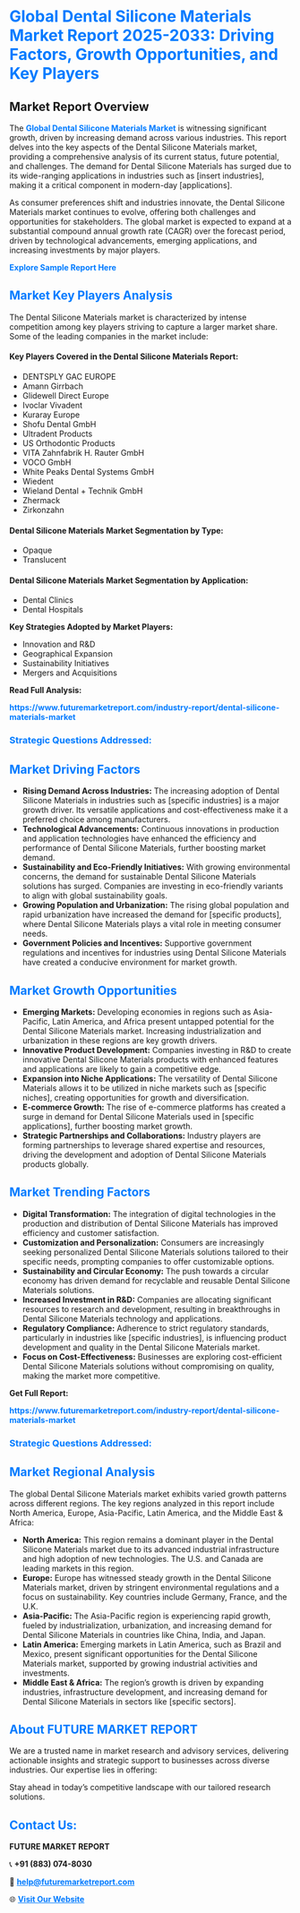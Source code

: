 <h1 style="color: #007BFF;">Global Dental Silicone Materials Market Report 2025-2033: Driving Factors, Growth Opportunities, and Key Players</h1>

<section id="overview">
<h2>Market Report Overview</h2>
<p>The <a href="https://www.futuremarketreport.com/industry-report/dental-silicone-materials-market" style="color: #007BFF; text-decoration: none;"><strong>Global Dental Silicone Materials Market</strong></a> is witnessing significant growth, driven by increasing demand across various industries. This report delves into the key aspects of the Dental Silicone Materials market, providing a comprehensive analysis of its current status, future potential, and challenges. The demand for Dental Silicone Materials has surged due to its wide-ranging applications in industries such as [insert industries], making it a critical component in modern-day [applications].</p>
<p>As consumer preferences shift and industries innovate, the Dental Silicone Materials market continues to evolve, offering both challenges and opportunities for stakeholders. The global market is expected to expand at a substantial compound annual growth rate (CAGR) over the forecast period, driven by technological advancements, emerging applications, and increasing investments by major players.</p>
</section>

<section id="overview">
<p><a href="https://www.futuremarketreport.com/request-sample/reportId=31695" style="color: #007BFF; text-decoration: none;"><strong>Explore Sample Report Here</strong></a></p>
</section>

<section id="key-players">
<h2 style="color: #007BFF;">Market Key Players Analysis</h2>
<p>The Dental Silicone Materials market is characterized by intense competition among key players striving to capture a larger market share. Some of the leading companies in the market include:</p>
<h4>Key Players Covered in the Dental Silicone Materials Report:</h4>
<ul><li>DENTSPLY GAC EUROPE</li><li>Amann Girrbach</li><li>Glidewell Direct Europe</li><li>Ivoclar Vivadent</li><li>Kuraray Europe</li><li>Shofu Dental GmbH</li><li>Ultradent Products</li><li>US Orthodontic Products</li><li>VITA Zahnfabrik H. Rauter GmbH</li><li>VOCO GmbH</li><li>White Peaks Dental Systems GmbH</li><li>Wiedent</li><li>Wieland Dental + Technik GmbH</li><li>Zhermack</li><li>Zirkonzahn</li></ul>
<h4>Dental Silicone Materials Market Segmentation by Type:</h4>
<ul><li>Opaque</li><li>Translucent</li></ul>

<h4>Dental Silicone Materials Market Segmentation by Application:</h4>
<ul><li>Dental Clinics</li><li>Dental Hospitals</li></ul>
<p><strong>Key Strategies Adopted by Market Players:</strong></p>
<ul>
<li>Innovation and R&D</li>
<li>Geographical Expansion</li>
<li>Sustainability Initiatives</li>
<li>Mergers and Acquisitions</li>
</ul>
</section>

<section>
<p><strong>Read Full Analysis: </strong></p><a href="https://www.futuremarketreport.com/industry-report/dental-silicone-materials-market" style="color: #007BFF; text-decoration: none;"><strong>https://www.futuremarketreport.com/industry-report/dental-silicone-materials-market</strong></a>
<h3 style="color: #007BFF;">Strategic Questions Addressed:</h3>
</section>

<section id="driving-factors">
<h2 style="color: #007BFF;">Market Driving Factors</h2>
<ul>
<li><strong>Rising Demand Across Industries:</strong> The increasing adoption of Dental Silicone Materials in industries such as [specific industries] is a major growth driver. Its versatile applications and cost-effectiveness make it a preferred choice among manufacturers.</li>
<li><strong>Technological Advancements:</strong> Continuous innovations in production and application technologies have enhanced the efficiency and performance of Dental Silicone Materials, further boosting market demand.</li>
<li><strong>Sustainability and Eco-Friendly Initiatives:</strong> With growing environmental concerns, the demand for sustainable Dental Silicone Materials solutions has surged. Companies are investing in eco-friendly variants to align with global sustainability goals.</li>
<li><strong>Growing Population and Urbanization:</strong> The rising global population and rapid urbanization have increased the demand for [specific products], where Dental Silicone Materials plays a vital role in meeting consumer needs.</li>
<li><strong>Government Policies and Incentives:</strong> Supportive government regulations and incentives for industries using Dental Silicone Materials have created a conducive environment for market growth.</li>
</ul>
</section>

<section id="growth-opportunities">
<h2 style="color: #007BFF;">Market Growth Opportunities</h2>
<ul>
<li><strong>Emerging Markets:</strong> Developing economies in regions such as Asia-Pacific, Latin America, and Africa present untapped potential for the Dental Silicone Materials market. Increasing industrialization and urbanization in these regions are key growth drivers.</li>
<li><strong>Innovative Product Development:</strong> Companies investing in R&D to create innovative Dental Silicone Materials products with enhanced features and applications are likely to gain a competitive edge.</li>
<li><strong>Expansion into Niche Applications:</strong> The versatility of Dental Silicone Materials allows it to be utilized in niche markets such as [specific niches], creating opportunities for growth and diversification.</li>
<li><strong>E-commerce Growth:</strong> The rise of e-commerce platforms has created a surge in demand for Dental Silicone Materials used in [specific applications], further boosting market growth.</li>
<li><strong>Strategic Partnerships and Collaborations:</strong> Industry players are forming partnerships to leverage shared expertise and resources, driving the development and adoption of Dental Silicone Materials products globally.</li>
</ul>
</section>

<section id="trending-factors">
<h2 style="color: #007BFF;">Market Trending Factors</h2>
<ul>
<li><strong>Digital Transformation:</strong> The integration of digital technologies in the production and distribution of Dental Silicone Materials has improved efficiency and customer satisfaction.</li>
<li><strong>Customization and Personalization:</strong> Consumers are increasingly seeking personalized Dental Silicone Materials solutions tailored to their specific needs, prompting companies to offer customizable options.</li>
<li><strong>Sustainability and Circular Economy:</strong> The push towards a circular economy has driven demand for recyclable and reusable Dental Silicone Materials solutions.</li>
<li><strong>Increased Investment in R&D:</strong> Companies are allocating significant resources to research and development, resulting in breakthroughs in Dental Silicone Materials technology and applications.</li>
<li><strong>Regulatory Compliance:</strong> Adherence to strict regulatory standards, particularly in industries like [specific industries], is influencing product development and quality in the Dental Silicone Materials market.</li>
<li><strong>Focus on Cost-Effectiveness:</strong> Businesses are exploring cost-efficient Dental Silicone Materials solutions without compromising on quality, making the market more competitive.</li>
</ul>
</section>

<section>
<p><strong>Get Full Report: </strong></p><a href="https://www.futuremarketreport.com/industry-report/dental-silicone-materials-market" style="color: #007BFF; text-decoration: none;"><strong>https://www.futuremarketreport.com/industry-report/dental-silicone-materials-market</strong></a>
<h3 style="color: #007BFF;">Strategic Questions Addressed:</h3>
</section>


<section id="regional-analysis">
<h2 style="color: #007BFF;">Market Regional Analysis</h2>
<p>The global Dental Silicone Materials market exhibits varied growth patterns across different regions. The key regions analyzed in this report include North America, Europe, Asia-Pacific, Latin America, and the Middle East & Africa:</p>
<ul>
<li><strong>North America:</strong> This region remains a dominant player in the Dental Silicone Materials market due to its advanced industrial infrastructure and high adoption of new technologies. The U.S. and Canada are leading markets in this region.</li>
<li><strong>Europe:</strong> Europe has witnessed steady growth in the Dental Silicone Materials market, driven by stringent environmental regulations and a focus on sustainability. Key countries include Germany, France, and the U.K.</li>
<li><strong>Asia-Pacific:</strong> The Asia-Pacific region is experiencing rapid growth, fueled by industrialization, urbanization, and increasing demand for Dental Silicone Materials in countries like China, India, and Japan.</li>
<li><strong>Latin America:</strong> Emerging markets in Latin America, such as Brazil and Mexico, present significant opportunities for the Dental Silicone Materials market, supported by growing industrial activities and investments.</li>
<li><strong>Middle East & Africa:</strong> The region’s growth is driven by expanding industries, infrastructure development, and increasing demand for Dental Silicone Materials in sectors like [specific sectors].</li>
</ul>
</section>

<footer>
<h2 style="color: #007BFF;">About FUTURE MARKET REPORT</h2>
<p>We are a trusted name in market research and advisory services, delivering actionable insights and strategic support to businesses across diverse industries. Our expertise lies in offering:</p>

<p>Stay ahead in today’s competitive landscape with our tailored research solutions.</p>

<h2 style="color: #007BFF;">Contact Us:</h2>
<p><strong>FUTURE MARKET REPORT</strong></p>
<p>📞 <strong>+91 (883) 074-8030</strong></p>
<p>📧 <strong><a href="mailto:help@futuremarketreport.com" style="color: #007BFF;">help@futuremarketreport.com</a></strong></p>
<p>🌐 <strong><a href="https://www.futuremarketreport.com/" style="color: #007BFF;">Visit Our Website</a></strong></p>
</footer>